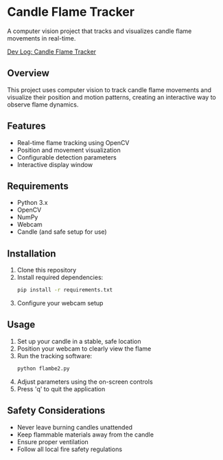 # Candle Flame Tracker

A computer vision project that tracks and visualizes candle flame movements in real-time.

[Dev Log: Candle Flame Tracker](https://same-alibi-a55.notion.site/Dev-Log-Candle-Controlled-Joystick-Interface-135594e3858c80a3b57ce9d96a4dd224?pvs=74)

## Overview

This project uses computer vision to track candle flame movements and visualize their position and motion patterns, creating an interactive way to observe flame dynamics.

## Features

- Real-time flame tracking using OpenCV
- Position and movement visualization
- Configurable detection parameters
- Interactive display window

## Requirements

- Python 3.x
- OpenCV
- NumPy
- Webcam
- Candle (and safe setup for use)

## Installation

1. Clone this repository
2. Install required dependencies:
   ```bash
   pip install -r requirements.txt
   ```
3. Configure your webcam setup

## Usage

1. Set up your candle in a stable, safe location
2. Position your webcam to clearly view the flame
3. Run the tracking software:
   ```bash
   python flambe2.py
   ```
4. Adjust parameters using the on-screen controls
5. Press 'q' to quit the application


## Safety Considerations

- Never leave burning candles unattended
- Keep flammable materials away from the candle
- Ensure proper ventilation
- Follow all local fire safety regulations
